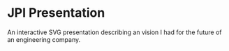 # JPI Presentation

An interactive SVG presentation describing an vision I had for the future of an engineering company.

